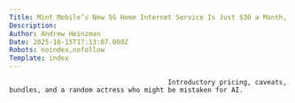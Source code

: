 ```yaml
---
Title: Mint Mobile’s New 5G Home Internet Service Is Just $30 a Month, Kind Of
Description: 
Author: Andrew Heinzman
Date: 2025-10-15T17:13:07.000Z
Robots: noindex,nofollow
Template: index
---
```


                                            Introductory pricing, caveats, bundles, and a random actress who might be mistaken for AI.
                                        